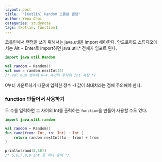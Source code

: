 ```yaml
---
layout: post
title:  "[Kotlin] Random 코틀린 랜덤"
author: Yena Choi
categories: studynote
tags: [kotlin, function]
---
```


코틀린에서 랜덤을 쓰기 위해서는 java.util을 import 해야한다. 안드로이드 스튜디오에서는 Alt + Enter로 import하면 java.util.* 전체가 임포트 된다.

```Kotlin
import java.util.Random

val random = Random()
val num = random.nextInt(5)
/* val num 변수에 0~4 사이의 무작위 Int 저장 */
```

0부터 카운트하기 때문에 입력한 정수 -1 값이 최대치라는 점에 주의해야 한다.

### function 만들어서 사용하기
두 수를 입력하면 그 사이의 Int를 출력하는 `function`을 만들어 사용할 수도 있다.

```Kotlin
import java.util.random

val random = Random()
fun rand(from: Int, to: Int) : Int {
    return random.nextInt(to - from) + from
}

println(rand(5,10))
/* 5,6,7,8,9 Int 중 하나 출력 */
```
<br>
